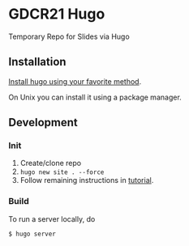 # GDCR21 Hugo

Temporary Repo for Slides via Hugo

## Installation

[Install hugo using your favorite method](https://gohugo.io/getting-started/quick-start/).

On Unix you can install it using a package manager.

## Development

### Init
1. Create/clone repo
1. `hugo new site . --force`
1. Follow remaining instructions in [tutorial](https://github.com/dzello/reveal-hugo/#create-your-first-presentation).

### Build

To run a server locally, do

```console
$ hugo server
```
